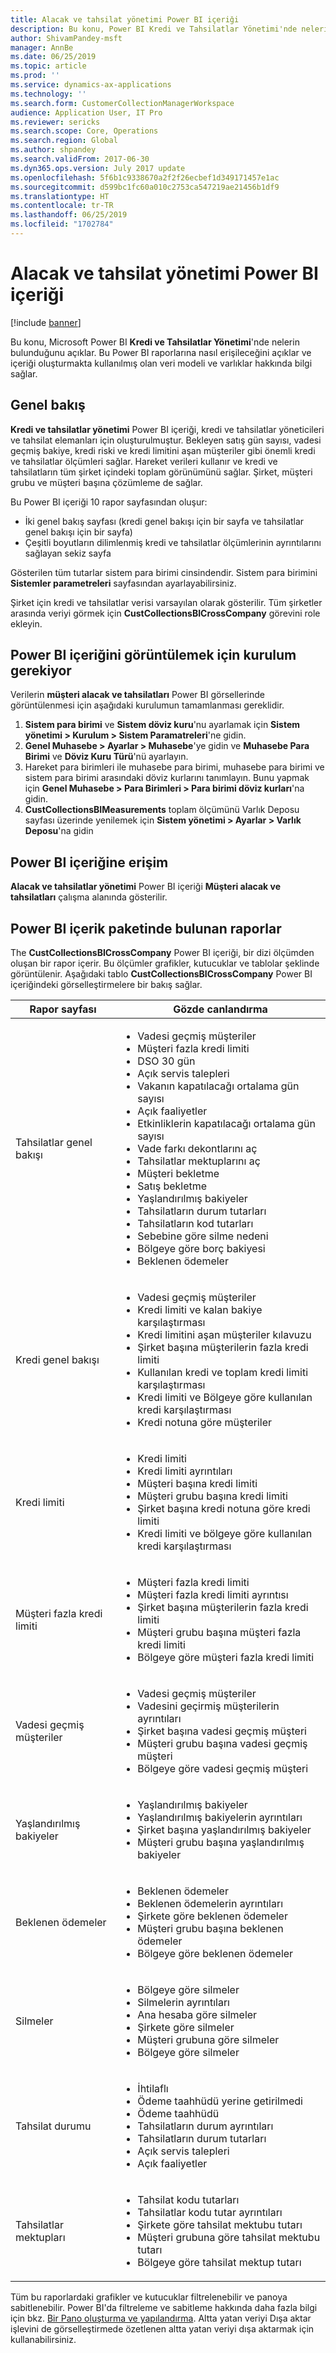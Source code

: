```yaml
---
title: Alacak ve tahsilat yönetimi Power BI içeriği
description: Bu konu, Power BI Kredi ve Tahsilatlar Yönetimi'nde nelerin bulunduğunu açıklar. Bu Power BI raporlarına nasıl erişileceğini açıklar ve içeriği oluşturmakta kullanılmış olan veri modeli ve varlıklar hakkında bilgi sağlar.
author: ShivamPandey-msft
manager: AnnBe
ms.date: 06/25/2019
ms.topic: article
ms.prod: ''
ms.service: dynamics-ax-applications
ms.technology: ''
ms.search.form: CustomerCollectionManagerWorkspace
audience: Application User, IT Pro
ms.reviewer: sericks
ms.search.scope: Core, Operations
ms.search.region: Global
ms.author: shpandey
ms.search.validFrom: 2017-06-30
ms.dyn365.ops.version: July 2017 update
ms.openlocfilehash: 5f6b1c9338670a2f2f26ecbef1d349171457e1ac
ms.sourcegitcommit: d599bc1fc60a010c2753ca547219ae21456b1df9
ms.translationtype: HT
ms.contentlocale: tr-TR
ms.lasthandoff: 06/25/2019
ms.locfileid: "1702784"
---
```

# <a name="credit-and-collections-management-power-bi-content"></a>Alacak ve tahsilat yönetimi Power BI içeriği

[!include [banner](../includes/banner.md)]

Bu konu, Microsoft Power BI **Kredi ve Tahsilatlar Yönetimi**'nde nelerin bulunduğunu açıklar. Bu Power BI raporlarına nasıl erişileceğini açıklar ve içeriği oluşturmakta kullanılmış olan veri modeli ve varlıklar hakkında bilgi sağlar.

## <a name="overview"></a>Genel bakış

**Kredi ve tahsilatlar yönetimi** Power BI içeriği, kredi ve tahsilatlar yöneticileri ve tahsilat elemanları için oluşturulmuştur. Bekleyen satış gün sayısı, vadesi geçmiş bakiye, kredi riski ve kredi limitini aşan müşteriler gibi önemli kredi ve tahsilatlar ölçümleri sağlar. Hareket verileri kullanır ve kredi ve tahsilatların tüm şirket içindeki toplam görünümünü sağlar. Şirket, müşteri grubu ve müşteri başına çözümleme de sağlar.

Bu Power BI içeriği 10 rapor sayfasından oluşur:

- İki genel bakış sayfası (kredi genel bakışı için bir sayfa ve tahsilatlar genel bakışı için bir sayfa)
- Çeşitli boyutların dilimlenmiş kredi ve tahsilatlar ölçümlerinin ayrıntılarını sağlayan sekiz sayfa

Gösterilen tüm tutarlar sistem para birimi cinsindendir. Sistem para birimini **Sistemler parametreleri** sayfasından ayarlayabilirsiniz.

Şirket için kredi ve tahsilatlar verisi varsayılan olarak gösterilir. Tüm şirketler arasında veriyi görmek için **CustCollectionsBICrossCompany** görevini role ekleyin.

## <a name="setup-needed-to-view-power-bi-content"></a>Power BI içeriğini görüntülemek için kurulum gerekiyor

Verilerin **müşteri alacak ve tahsilatları** Power BI görsellerinde görüntülenmesi için aşağıdaki kurulumun tamamlanması gereklidir.

1. **Sistem para birimi** ve **Sistem döviz kuru**'nu ayarlamak için **Sistem yönetimi > Kurulum > Sistem Paramatreleri**'ne gidin.
2. **Genel Muhasebe > Ayarlar > Muhasebe**'ye gidin ve **Muhasebe Para Birimi** ve **Döviz Kuru Türü**'nü ayarlayın.
3. Hareket para birimleri ile muhasebe para birimi, muhasebe para birimi ve sistem para birimi arasındaki döviz kurlarını tanımlayın. Bunu yapmak için **Genel Muhasebe > Para Birimleri > Para birimi döviz kurları**'na gidin.
4. **CustCollectionsBIMeasurements** toplam ölçümünü Varlık Deposu sayfası üzerinde yenilemek için **Sistem yönetimi > Ayarlar > Varlık Deposu**'na gidin

## <a name="accessing-the-power-bi-content"></a>Power BI içeriğine erişim

**Alacak ve tahsilatlar yönetimi** Power BI içeriği **Müşteri alacak ve tahsilatları** çalışma alanında gösterilir.

## <a name="reports-that-are-included-in-the-power-bi-content"></a>Power BI içerik paketinde bulunan raporlar

The **CustCollectionsBICrossCompany** Power BI içeriği, bir dizi ölçümden oluşan bir rapor içerir. Bu ölçümler grafikler, kutucuklar ve tablolar şeklinde görüntülenir. Aşağıdaki tablo **CustCollectionsBICrossCompany** Power BI içeriğindeki görselleştirmelere bir bakış sağlar.

| Rapor sayfası                 | Gözde canlandırma |
|-----------------------------|---------------|
| Tahsilatlar genel bakışı        | <ul><li>Vadesi geçmiş müşteriler</li><li>Müşteri fazla kredi limiti</li><li>DSO 30 gün</li><li>Açık servis talepleri</li><li>Vakanın kapatılacağı ortalama gün sayısı</li><li>Açık faaliyetler</li><li>Etkinliklerin kapatılacağı ortalama gün sayısı</li><li>Vade farkı dekontlarını aç</li><li>Tahsilatlar mektuplarını aç</li><li>Müşteri bekletme</li><li>Satış bekletme</li><li>Yaşlandırılmış bakiyeler</li><li>Tahsilatların durum tutarları</li><li>Tahsilatların kod tutarları</li><li>Sebebine göre silme nedeni</li><li>Bölgeye göre borç bakiyesi</li><li>Beklenen ödemeler</li></ul> |
| Kredi genel bakışı             | <ul><li>Vadesi geçmiş müşteriler</li><li>Kredi limiti ve kalan bakiye karşılaştırması</li><li>Kredi limitini aşan müşteriler kılavuzu</li><li>Şirket başına müşterilerin fazla kredi limiti</li><li>Kullanılan kredi ve toplam kredi limiti karşılaştırması</li><li>Kredi limiti ve Bölgeye göre kullanılan kredi karşılaştırması</li><li>Kredi notuna göre müşteriler</li></ul> |
| Kredi limiti                | <ul><li>Kredi limiti</li><li>Kredi limiti ayrıntıları</li><li>Müşteri başına kredi limiti</li><li>Müşteri grubu başına kredi limiti</li><li>Şirket başına kredi notuna göre kredi limiti</li><li>Kredi limiti ve bölgeye göre kullanılan kredi karşılaştırması</li></ul> |
| Müşteri fazla kredi limiti | <ul><li>Müşteri fazla kredi limiti</li><li>Müşteri fazla kredi limiti ayrıntısı</li><li>Şirket başına müşterilerin fazla kredi limiti</li><li>Müşteri grubu başına müşteri fazla kredi limiti</li><li>Bölgeye göre müşteri fazla kredi limiti</li></ul> |
| Vadesi geçmiş müşteriler          | <ul><li>Vadesi geçmiş müşteriler</li><li>Vadesini geçirmiş müşterilerin ayrıntıları</li><li>Şirket başına vadesi geçmiş müşteri</li><li>Müşteri grubu başına vadesi geçmiş müşteri</li><li>Bölgeye göre vadesi geçmiş müşteri</li></ul> |
| Yaşlandırılmış bakiyeler               | <ul><li>Yaşlandırılmış bakiyeler</li><li>Yaşlandırılmış bakiyelerin ayrıntıları</li><li>Şirket başına yaşlandırılmış bakiyeler</li><li>Müşteri grubu başına yaşlandırılmış bakiyeler</li></ul> |
| Beklenen ödemeler           | <ul><li>Beklenen ödemeler</li><li>Beklenen ödemelerin ayrıntıları</li><li>Şirkete göre beklenen ödemeler</li><li>Müşteri grubu başına beklenen ödemeler</li><li>Bölgeye göre beklenen ödemeler</li></ul> |
| Silmeler                  | <ul><li>Bölgeye göre silmeler</li><li>Silmelerin ayrıntıları</li><li>Ana hesaba göre silmeler</li><li>Şirkete göre silmeler</li><li>Müşteri grubuna göre silmeler</li><li>Bölgeye göre silmeler</li></ul> |
| Tahsilat durumu          | <ul><li>İhtilaflı</li><li>Ödeme taahhüdü yerine getirilmedi</li><li>Ödeme taahhüdü</li><li>Tahsilatların durum ayrıntıları</li><li>Tahsilatların durum tutarları</li><li>Açık servis talepleri</li><li>Açık faaliyetler</li></ul> |
| Tahsilatlar mektupları         | <ul><li>Tahsilat kodu tutarları</li><li>Tahsilatlar kodu tutar ayrıntıları</li><li>Şirkete göre tahsilat mektubu tutarı</li><li>Müşteri grubuna göre tahsilat mektubu tutarı</li><li>Bölgeye göre tahsilat mektup tutarı</li></ul> |

Tüm bu raporlardaki grafikler ve kutucuklar filtrelenebilir ve panoya sabitlenebilir. Power BI'da filtreleme ve sabitleme hakkında daha fazla bilgi için bkz. [Bir Pano oluşturma ve yapılandırma](https://powerbi.microsoft.com/en-us/guided-learning/powerbi-learning-4-2-create-configure-dashboards/). Altta yatan veriyi Dışa aktar işlevini de görselleştirmede özetlenen altta yatan veriyi dışa aktarmak için kullanabilirsiniz.
